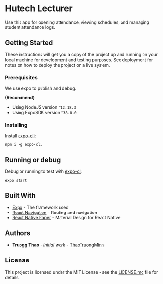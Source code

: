 # Hutech Lecturer

Use this app for opening attendance, viewing schedules, and managing student attendance logs.

## Getting Started

These instructions will get you a copy of the project up and running on your local machine for development and testing purposes. See deployment for notes on how to deploy the project on a live system.

### Prerequisites

We use expo to publish and debug.

**(Recommend)**

- Using NodeJS version `^12.18.3`
- Using ExpoSDK version `^38.0.0`

### Installing

Install [expo-cli](https://docs.expo.io/workflow/expo-cli/):

```
npm i -g expo-cli
```

## Running or debug

Debug or running to test with [expo-cli](https://docs.expo.io/workflow/expo-cli/):

```
expo start
```

## Built With

- [Expo](https://docs.expo.io/) - The framework used
- [React Navigation](https://reactnavigation.org/docs/getting-started) - Routing and navigation
- [React Native Paper](https://callstack.github.io/react-native-paper) - Material Design for React Native

## Authors

- **Truogg Thao** - _Initial work_ - [ThaoTruongMinh](https://github.com/thaotruogg)

## License

This project is licensed under the MIT License - see the [LICENSE.md](LICENSE.md) file for details
